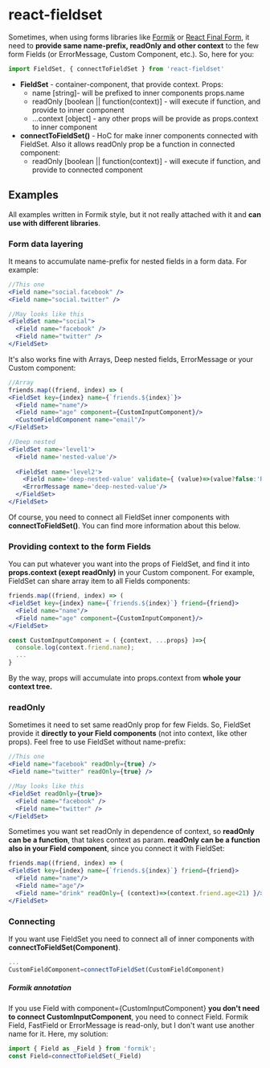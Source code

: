 # react-fieldset
Sometimes, when using forms libraries like [Formik](http://github.com/jaredpalmer/formik) or [React Final Form](https://github.com/final-form/react-final-form), it need to **provide same name-prefix, readOnly and other context** to the few form Fields (or ErrorMessage, Custom Component, etc.). So, here for you: 
```javascript
import FieldSet, { connectToFieldSet } from 'react-fieldset'
```
* **FieldSet** - container-component, that provide context. Props:
  * name [string]- will be prefixed to inner components props.name
  * readOnly [boolean || function(context)] - will execute if function, and provide to inner component  
  * ...context [object] - any other props will be provide as props.context to inner component
* **connectToFieldSet()** - HoC for make inner components connected with FieldSet. Also it allows readOnly prop be a function in connected component:
  * readOnly [boolean || function(context)] - will execute if function, and provide to connected component



  
## Examples
All examples written in Formik style, but it not really attached with it and **can use with different libraries**.

### Form data layering 
It means to accumulate name-prefix for nested fields in a form data. For example: 
```jsx
//This one
<Field name="social.facebook" />
<Field name="social.twitter" />

//May looks like this
<FieldSet name="social">
  <Field name="facebook" />
  <Field name="twitter" />
</FieldSet>
```
It's also works fine with Arrays, Deep nested fields, ErrorMessage or your Custom component:
```jsx
//Array
friends.map((friend, index) => (
<FieldSet key={index} name={`friends.${index}`}>
  <Field name="name"/>
  <Field name="age" component={CustomInputComponent}/>
  <CustomFieldComponent name="email"/>
</FieldSet>

//Deep nested
<FieldSet name='level1'>
  <Field name='nested-value'/>
  
  <FieldSet name='level2'>
    <Field name='deep-nested-value' validate={ (value)=>(value?false:'Required!') }/>
    <ErrorMessage name='deep-nested-value'/>
  </FieldSet>
</FieldSet>
```
Of course, you need to connect all FieldSet inner components with **connectToFieldSet()**. You can find more information about this below.

### Providing context to the form Fields
You can put whatever you want into the props of FieldSet, and find it into **props.context (exept readOnly)** in your Custom component. For example, FieldSet can share array item to all Fields components:
```jsx
friends.map((friend, index) => (
<FieldSet key={index} name={`friends.${index}`} friend={friend}>
  <Field name="name"/>
  <Field name="age" component={CustomInputComponent}/>
</FieldSet>

const CustomInputComponent = ( {context, ...props} )=>{
  console.log(context.friend.name);
  ...
}

```
By the way, props will accumulate into props.context from **whole your context tree.**

### readOnly
Sometimes it need to set same readOnly prop for few Fields. So, FieldSet provide it **directly to your Field components** (not into context, like other props). Feel free to use FieldSet without name-prefix:
```jsx
//This one
<Field name="facebook" readOnly={true} />
<Field name="twitter" readOnly={true} />

//May looks like this
<FieldSet readOnly={true}>
  <Field name="facebook" />
  <Field name="twitter" />
</FieldSet>
```
Sometimes you want set readOnly in dependence of context, so **readOnly can be a function**, that takes context as param. **readOnly can be a function also in your Field component**, since you connect it with FieldSet:  
```jsx
friends.map((friend, index) => (
<FieldSet key={index} name={`friends.${index}`} friend={friend}>
  <Field name="name"/>
  <Field name="age"/>
  <Field name="drink" readOnly={ (context)=>(context.friend.age<21) }/>
</FieldSet>
```

### Connecting
If you want use FieldSet you need to connect all of inner components with **connectToFieldSet(Component)**.  
```javascript
...
CustomFieldComponent=connectToFieldSet(CustomFieldComponent)
```
##### Formik annotation
If you use Field with component={CustomInputComponent} **you don't need to connect CustomInputComponent**, you need to connect Field. Formik Field, FastField or ErrorMessage is read-only, but I don't want use another name for it. Here, my solution:
```javascript
import { Field as _Field } from 'formik';
const Field=connectToFieldSet(_Field)
```
